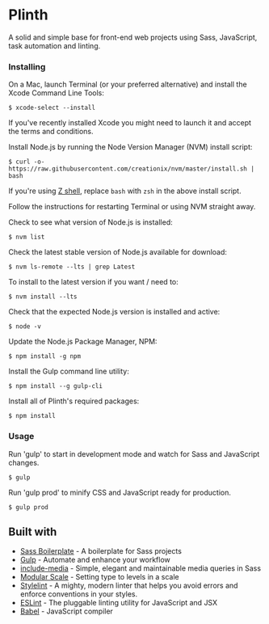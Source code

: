 # Plinth

A solid and simple base for front-end web projects using Sass, JavaScript, task automation and linting.


### Installing

On a Mac, launch Terminal (or your preferred alternative) and install the Xcode Command Line Tools:

```
$ xcode-select --install
```

If you've recently installed Xcode you might need to launch it and accept the terms and conditions.

Install Node.js by running the Node Version Manager (NVM) install script:

```
$ curl -o- https://raw.githubusercontent.com/creationix/nvm/master/install.sh | bash
```

If you're using [Z shell](https://www.zsh.org/), replace `bash` with `zsh` in the above install script.

Follow the instructions for restarting Terminal or using NVM straight away.

Check to see what version of Node.js is installed:

```
$ nvm list
```

Check the latest stable version of Node.js available for download:

```
$ nvm ls-remote --lts | grep Latest
```

To install to the latest version if you want / need to:

```
$ nvm install --lts
```

Check that the expected Node.js version is installed and active:

```
$ node -v
```

Update the Node.js Package Manager, NPM:

```
$ npm install -g npm
```

Install the Gulp command line utility:

```
$ npm install --g gulp-cli
```

Install all of Plinth's required packages:

```
$ npm install
```


### Usage

Run 'gulp' to start in development mode and watch for Sass and JavaScript changes.

```
$ gulp
```

Run 'gulp prod' to minify CSS and JavaScript ready for production.

```
$ gulp prod
```


## Built with

* [Sass Boilerplate](https://github.com/HugoGiraudel/sass-boilerplate) - A boilerplate for Sass projects
* [Gulp](http://gulpjs.com/) - Automate and enhance your workflow
* [include-media](http://include-media.com/) - Simple, elegant and maintainable media queries in Sass
* [Modular Scale](https://www.modularscale.com/) - Setting type to levels in a scale
* [Stylelint](https://stylelint.io/) - A mighty, modern linter that helps you avoid errors and enforce conventions in your styles.
* [ESLint](https://eslint.org/) - The pluggable linting utility for JavaScript and JSX
* [Babel](https://babeljs.io/) - JavaScript compiler

